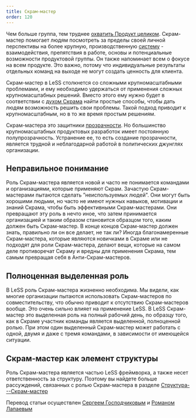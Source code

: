 ```yaml
---
title: Скрам-мастер
order: 120
---
```


Чем больше группа, тем труднее [охватить Продукт целиком](../principles/whole-product-focus.html). Скрам-мастер помогает людям посмотреть за пределы своей личной перспективы на более крупную, производственную [систему](../principles/systems-thinking.html) - взаимодействия, препятствия в работе, основы и потенциальные возможности продуктовой группы. Он также напоминает всем о фокусе на всем продукте. Это важно, потому что индивидуальные результаты отдельных команд на выходе не могут создать ценность для клиента.

Скрам-мастер в LeSS столкнется со сложными крупномасштабными проблемами, и ему необходимо удержаться от применения сложных крупномасштабных решений. Вместо этого ему нужно будет в соответствии с [духом Скрама](../principles/large_scale_scrum_is_scrum.html) найти простые способы, чтобы дать людям возможность решить свои проблемы. Такой подход приводит к крупномасштабным, но в то же время простым решениям.

Скрам-мастера это защитники [прозрачности](../principles/transparency.html). Но большинство крупномасштабных продуктовых разработок имеет постоянную полупрозрачность. Устранение ее, то есть создание прозрачности, является трудной и неблагодарной работой в политических джунглях организации.

## Неправильное понимание

Роль Скрам-мастера является новой и часто не понимается командами и организациями, которые применяют Скрам. Зачастую Скрам-мастерами пытаются сделать  ”неиспользуемых людей". Они могут быть хорошими людьми, но часто не имеют нужных навыков, мотивации и знаний Скрама, чтобы быть эффективными Скрам-мастерами. Они превращают эту роль в нечто иное, что затем принимается организацией и таким образом становится образцом того, каким должен быть Скрам-мастер. В конце концов Скрам-мастер должен знать, правильно ли он все делает, не так ли? Иногда благонамеренные Скрам-мастера, которые являются новичками в Скраме или не подходят для роли Скрам-мастера, делают вещи, которые на самом деле противоречат Скраму и вредны для применения Скрама, тем самым превращая себя в Анти-Скрам-мастеров.

## Полноценная выделенная роль

В LeSS роль Скрам-мастера жизненно необходима. Мы видели, как многие организации пытаются использовать Скрам-мастеров по совместительству, что обычно приводит к отсутствию Скрам-мастеров вообще. Это очень сильно влияет на применение LeSS. В LeSS Скрам-мастер это выделенная роль на полный рабочий день, по образцу того, как в Скраме участник команды является выделенной, полноценной ролью. При этом один выделенный Скрам-мастер может работать с одной, двумя и даже с тремя командами, в зависимости от имеющейся ситуации.

## Скрам-мастер как элемент структуры

Роль Скрам-мастера является частью LeSS фреймворка, а также несет ответственность за структуру. Поэтому вы найдете больше рассуждений, связанных с ролью  Скрам-мастера в разделе [Структура---Скрам-мастер](../structure/scrummaster.html)

Перевод статьи осуществлен [Сергеем Господчиковым](https://less.works/ru/profiles/sergey-gospodchikov) и [Романом Лапаевым](https://www.linkedin.com/in/romanlapaev)
